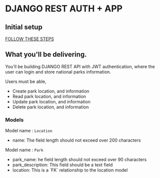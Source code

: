 
# DJANGO REST AUTH + APP

## Initial setup
[FOLLOW THESE STEPS](https://git.generalassemb.ly/SEIR-224/DJANGO-SETUP/blob/master/README.md)

## What you'll be delivering. 
You'll be building DJANGO REST API with JWT authentication, where the user can login and store national parks information.  

Users must be able,
 - Create park location, and information
 - Read park location, and information
 - Update park location, and information
 - Delete park location, and information

### Models

Model name : `Location`
<ul>
 <li>name: The field length should not exceed over 200 characters</li>
</ul>

Model name : `Park`
<ul>
 <li>park_name: he field length should not exceed over 90 characters</li>
 <li>park_description: This field should be a text field</li>
 <li>location: This is a `FK` relationship to the location model</li>
</ul>

